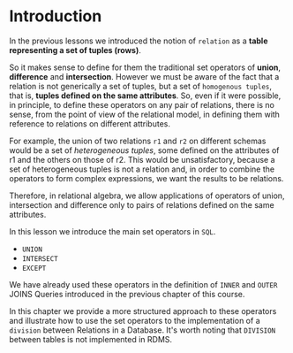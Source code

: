 # Introduction

In the previous lessons we introduced the notion of `relation` as a **table representing a set of tuples (rows)**.

So it makes sense to define for them the traditional set operators of **union**, **difference** and **intersection**. However we must be aware of the fact that a relation is not generically a set of tuples, but a set of `homogenous tuples`, that is, **tuples defined on the same attributes**. So, even if it were possible, in principle, to define these operators on any pair of relations, there is no sense, from the point of view of the relational model, in defining them with reference to relations on different attributes.

For example, the union of two relations `r1` and `r2` on different schemas would be a set of *heterogeneous tuples*, some defined on the attributes of r1 and the others on those of r2. This would be unsatisfactory, because a set of heterogeneous tuples is not a relation and, in order to combine the operators to form complex expressions, we want the results to be relations.

Therefore, in relational algebra, we allow applications of operators of union, intersection and difference only to pairs of relations defined on the same attributes.

In this lesson we introduce the main set operators in `SQL`.

- `UNION`
- `INTERSECT`
- `EXCEPT`

We have already used these operators in the definition of `INNER` and `OUTER` JOINS Queries introduced in the previous chapter of this course.

In this chapter we provide a more structured approach to these operators and illustrate how to use the set operators to the implementation of a `division` between Relations in a Database. It's worth noting that `DIVISION` between tables is not implemented in RDMS. 
